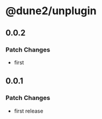 # @dune2/unplugin

## 0.0.2

### Patch Changes

- first

## 0.0.1

### Patch Changes

- first release
